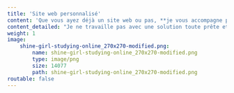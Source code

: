 ```yaml
---
title: 'Site web personnalisé'
content: 'Que vous ayez déjà un site web ou pas, **je vous accompagne pour réaliser votre projet**. Je vous aide à **définir vos besoins** et à **choisir les meilleures solutions techniques** à mettre en oeuvre. Ensuite, je le **développe** et peux le **mettre en ligne**.'
content_detailed: "Je ne travaille pas avec une solution toute prête et m'adapte toujours à vos besoins.\n* Expertise en HTML, CSS, PHP et JavaScript\n* Framework & CMS\n* Conformité RGPD\n* Référencement naturel (SEO)"
weight: 1
image:
    shine-girl-studying-online_270x270-modified.png:
        name: shine-girl-studying-online_270x270-modified.png
        type: image/png
        size: 14077
        path: shine-girl-studying-online_270x270-modified.png
routable: false
---
```


